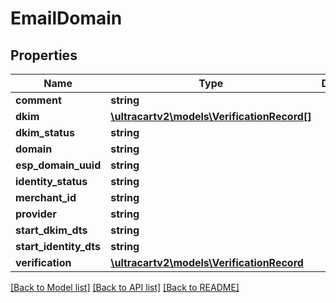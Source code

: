 # EmailDomain

## Properties
Name | Type | Description | Notes
------------ | ------------- | ------------- | -------------
**comment** | **string** |  | [optional] 
**dkim** | [**\ultracartv2\models\VerificationRecord[]**](VerificationRecord.md) |  | [optional] 
**dkim_status** | **string** |  | [optional] 
**domain** | **string** |  | [optional] 
**esp_domain_uuid** | **string** |  | [optional] 
**identity_status** | **string** |  | [optional] 
**merchant_id** | **string** |  | [optional] 
**provider** | **string** |  | [optional] 
**start_dkim_dts** | **string** |  | [optional] 
**start_identity_dts** | **string** |  | [optional] 
**verification** | [**\ultracartv2\models\VerificationRecord**](VerificationRecord.md) |  | [optional] 

[[Back to Model list]](../README.md#documentation-for-models) [[Back to API list]](../README.md#documentation-for-api-endpoints) [[Back to README]](../README.md)


